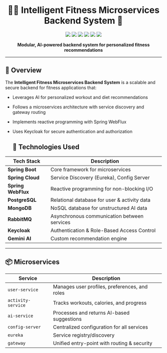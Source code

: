 <h1 align="center">🏋️‍♂️ Intelligent Fitness Microservices Backend System 🧠</h1>

<p align="center">
  <img src="https://img.shields.io/badge/Spring_Boot-green?style=flat-square&logo=springboot" />
  <img src="https://img.shields.io/badge/MongoDB-NoSQL-green?style=flat-square&logo=mongodb" />
  <img src="https://img.shields.io/badge/PostgreSQL-Relational-blue?style=flat-square&logo=postgresql" />
  <img src="https://img.shields.io/badge/RabbitMQ-Message_Queue-orange?style=flat-square&logo=rabbitmq" />
  <img src="https://img.shields.io/badge/Keycloak-SSO-orange?style=flat-square&logo=keycloak" />
  <img src="https://img.shields.io/badge/WebFlux-Reactive-blue?style=flat-square&logo=spring" />
</p>

<p align="center"><strong>Modular, AI-powered backend system for personalized fitness recommendations</strong></p>

<hr/>

## 🚀 Overview

The **Intelligent Fitness Microservices Backend System** is a scalable and secure backend for fitness applications that:
- Leverages AI for personalized workout and diet recommendations
- Follows a microservices architecture with service discovery and gateway routing
- Implements reactive programming with Spring WebFlux
- Uses Keycloak for secure authentication and authorization

  ## 🔧 Technologies Used

| Tech Stack    | Description                                   |
|---------------|-----------------------------------------------|
| **Spring Boot** | Core framework for microservices            |
| **Spring Cloud** | Service Discovery (Eureka), Config Server   |
| **Spring WebFlux** | Reactive programming for non-blocking I/O |
| **PostgreSQL** | Relational database for user & activity data  |
| **MongoDB** | NoSQL database for unstructured AI data          |
| **RabbitMQ** | Asynchronous communication between services     |
| **Keycloak** | Authentication & Role-Based Access Control      |
| **Gemini AI** | Custom recommendation engine                   |

---

## 📦 Microservices

| Service         | Description |
|-----------------|-------------|
| `user-service`  | Manages user profiles, preferences, and roles |
| `activity-service` | Tracks workouts, calories, and progress |
| `ai-service`    | Processes and returns AI-based suggestions |
| `config-server` | Centralized configuration for all services |
| `eureka`        | Service registry/discovery                  |
| `gateway`       | Unified entry-point with routing & security |

